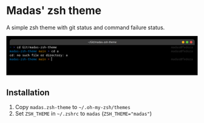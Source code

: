 # Madas' zsh theme
A simple zsh theme with git status and command failure status.

<img src="https://github.com/Madasish/madas-zsh-theme/raw/main/screenshot.png">

## Installation
1. Copy `madas.zsh-theme` to `~/.oh-my-zsh/themes`
2. Set `ZSH_THEME` in `~/.zshrc` to `madas` (`ZSH_THEME="madas"`)
